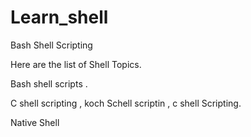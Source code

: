 # Learn_shell

Bash Shell Scripting



Here are the list of Shell Topics.


Bash shell scripts .

C shell scripting , koch Schell scriptin , c shell Scripting.

Native Shell 
